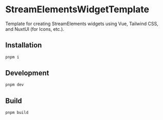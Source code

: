 # StreamElementsWidgetTemplate

Template for creating StreamElements widgets using Vue, Tailwind CSS, and NuxtUI (for Icons, etc.).


## Installation

```bash
pnpm i
```

## Development

```bash
pnpm dev
```

## Build

```bash
pnpm build
```